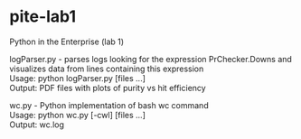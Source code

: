 # pite-lab1
Python in the Enterprise (lab 1)

logParser.py - parses logs looking for the expression PrChecker.Downs and visualizes data from lines containing this expression  
Usage: python logParser.py [files ...]  
Output: PDF files with plots of purity vs hit efficiency

wc.py - Python implementation of bash wc command  
Usage: python wc.py [-cwl] [files ...]  
Output: wc.log
